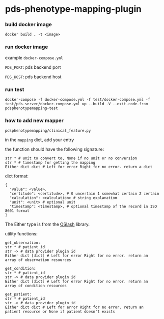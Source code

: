# pds-phenotype-mapping-plugin

### build docker image

```
docker build . -t <image>
```

### run docker image

example `docker-compose.yml`

`PDS_PORT`: pds backend port

`PDS_HOST`: pds backend host


### run test

```
docker-compose -f docker-compose.yml -f test/docker-compose.yml -f test/pds-server/docker-compose.yml up --build -V --exit-code-from pdsphenotypemapping-test
```

### how to add new mapper
`pdsphenotypemapping/clinical_feature.py`

in the `mapping` dict, add your entry

the function should have the following signature:

```
str * # unit to convert to, None if no unit or no conversion
str * # timestamp for getting the mapping
Either dict dict # Left for error Right for no error. return a dict
```
dict format:
```
{
  "value": <value>,
  "certitude": <certitude>, # 0 uncertain 1 somewhat certain 2 certain
  "calculation": <calculation> # string explanation
  "unit": <unit> # optional unit
  "timestamp": <timestamp>, # optional timestamp of the record in ISO 8601 format
}
```



The Either type is from the [OSlash](https://github.com/dbrattli/OSlash) library.

utility functions:

```
get_observation:
str * # patient_id
str -> # data provider plugin id
Either dict [dict] # Left for error Right for no error. return an array of observation resources
```

```
get_condition:
str * # patient_id
str -> # data provider plugin id
Either dict [dict] # Left for error Right for no error. return an array of condition resources
```

```
get_patient:
str * # patient_id
str -> # data provider plugin id
Either dict dict # Left for error Right for no error. return an patient resource or None if patient doesn't exists
```
